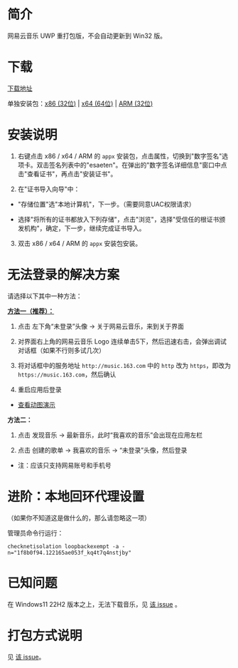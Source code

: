 # 简介

网易云音乐 UWP 重打包版，不会自动更新到 Win32 版。

# 下载

[下载地址](https://github.com/JasonWei512/NetEase-Cloud-Music-UWP-Repack/archive/refs/heads/master.zip)

单独安装包：[x86 (32位)](https://github.com/JasonWei512/NetEase-Cloud-Music-UWP-Repack/raw/master/%E7%BD%91%E6%98%93%E4%BA%91%E9%9F%B3%E4%B9%90UWP%20%E4%B8%8D%E6%9B%B4%E6%96%B0%E7%89%88%20x86.appx) | 
[x64 (64位)](https://github.com/JasonWei512/NetEase-Cloud-Music-UWP-Repack/raw/master/%E7%BD%91%E6%98%93%E4%BA%91%E9%9F%B3%E4%B9%90UWP%20%E4%B8%8D%E6%9B%B4%E6%96%B0%E7%89%88%20x64.appx) | 
[ARM (32位)](https://github.com/JasonWei512/NetEase-Cloud-Music-UWP-Repack/raw/master/%E7%BD%91%E6%98%93%E4%BA%91%E9%9F%B3%E4%B9%90UWP%20%E4%B8%8D%E6%9B%B4%E6%96%B0%E7%89%88%20arm.appx)

# 安装说明

1. 右键点击 x86 / x64 / ARM 的 ```appx``` 安装包，点击属性，切换到"数字签名"选项卡。双击签名列表中的"esaeten"。在弹出的"数字签名详细信息"窗口中点击"查看证书"，再点击"安装证书"。

2. 在"证书导入向导"中：

- "存储位置"选"本地计算机"，下一步。（需要同意UAC权限请求）

- 选择"将所有的证书都放入下列存储"，点击"浏览"，选择"受信任的根证书颁发机构"，确定，下一步，继续完成证书导入。

3. 双击 x86 / x64 / ARM 的 ```appx``` 安装包安装。

# 无法登录的解决方案

请选择以下其中一种方法：

**[方法一（推荐）：](https://www.bilibili.com/read/cv9556360/)**

1. 点击 左下角“未登录”头像 → 关于网易云音乐，来到关于界面

2. 对界面右上角的网易云音乐 Logo 连续单击5下，然后迅速右击，会弹出调试对话框（如果不行则多试几次）

3. 将对话框中的服务地址 ```http://music.163.com``` 中的 ```http``` 改为 ```https```，即改为 ```https://music.163.com```，然后确认

4. 重启应用后登录

- [查看动图演示](https://i0.hdslb.com/bfs/article/5a5c6a3e97209bdc94e9a8440c7a4abff93fcb72.gif)

**方法二：**

1. 点击 发现音乐 → 最新音乐，此时“我喜欢的音乐”会出现在应用左栏

2. 点击 创建的歌单 → 我喜欢的音乐 → “未登录”头像，然后登录

- 注：应该只支持网易账号和手机号

# 进阶：本地回环代理设置

（如果你不知道这是做什么的，那么请忽略这一项）

管理员命令行运行：

`checknetisolation loopbackexempt -a -n="1f8b0f94.122165ae053f_kq4t7q4nstjby"`


# 已知问题

在 Windows11 22H2 版本之上，无法下载音乐，见 [该 issue](https://github.com/JasonWei512/NetEase-Cloud-Music-UWP-Repack/issues/24) 。

# 打包方式说明

见 [该 issue](https://github.com/JasonWei512/NetEase-Cloud-Music-UWP-Repack/issues/3#issuecomment-636415035)。
